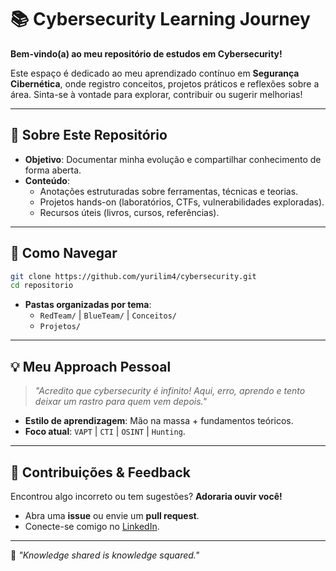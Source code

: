 # 📚 Cybersecurity Learning Journey  

**Bem-vindo(a) ao meu repositório de estudos em Cybersecurity!**  

Este espaço é dedicado ao meu aprendizado contínuo em **Segurança Cibernética**, onde registro conceitos, projetos práticos e reflexões sobre a área. Sinta-se à vontade para explorar, contribuir ou sugerir melhorias!  

---

## 🚀 Sobre Este Repositório  
- **Objetivo**: Documentar minha evolução e compartilhar conhecimento de forma aberta.  
- **Conteúdo**:  
  - Anotações estruturadas sobre ferramentas, técnicas e teorias.  
  - Projetos hands-on (laboratórios, CTFs, vulnerabilidades exploradas).  
  - Recursos úteis (livros, cursos, referências).  

---

## 🌱 Como Navegar  
```bash
git clone https://github.com/yurilim4/cybersecurity.git  
cd repositorio  
```
- **Pastas organizadas por tema**:  
  - `RedTeam/` | `BlueTeam/` | `Conceitos/`  
  - `Projetos/` 
---

## 💡 Meu Approach Pessoal  
> *"Acredito que cybersecurity é infinito! Aqui, erro, aprendo e tento deixar um rastro para quem vem depois."*  

- **Estilo de aprendizagem**: Mão na massa + fundamentos teóricos.  
- **Foco atual**: `VAPT` | `CTI` | `OSINT` | `Hunting`.  

---

## 🤝 Contribuições & Feedback  
Encontrou algo incorreto ou tem sugestões? **Adoraria ouvir você!**  
- Abra uma **issue** ou envie um **pull request**.  
- Conecte-se comigo no [LinkedIn](https://linkedin.com/in/yurilim4).  

--- 

📌 *"Knowledge shared is knowledge squared."*  
